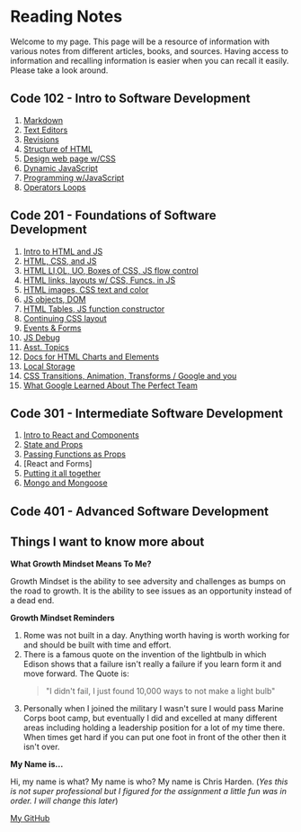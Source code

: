 # Reading Notes

Welcome to my page. This page will be a resource of information with various notes from different articles, books, and sources. Having access to information and recalling information is easier when you can recall it easily. Please take a look around.

## Code 102 - Intro to Software Development

1. [Markdown](code_102/markdown.md)
2. [Text Editors](code_102/texteditor.md)
3. [Revisions](code_102/revisions.md)
4. [Structure of HTML](code_102/HTMLstruct.md)
5. [Design web page w/CSS](code_102/design_css.md)
6. [Dynamic JavaScript](code_102/java_pages.md)
7. [Programming w/JavaScript](code_102/prog_java.md)
8. [Operators Loops](code_102/op_loop.md)

## Code 201 - Foundations of Software Development

1. [Intro to HTML and JS](code_201/class-01.md)
2. [HTML, CSS, and JS](code_201/class-02.md)
3. [HTML LI,OL, UO, Boxes of CSS, JS flow control](code_201/class-03.md)
4. [HTML links, layouts w/ CSS, Funcs. in JS](code_201/class-04.md)
5. [HTML images, CSS text and color](code_201/class-05.md)
6. [JS objects, DOM](code_201/class-06.md)  
7. [HTML Tables, JS function constructor](code_201/class-07.md)
8. [Continuing CSS layout](code_201/class-08.md)
9. [Events & Forms](code_201/class-09.md)
10. [JS Debug](code_201/class-10.md)
11. [Asst. Topics](code_201/class-11.md)
12. [Docs for HTML Charts and Elements](code_201/class-12.md)
13. [Local Storage](code_201/class-13.md)
14. [CSS Transitions, Animation, Transforms / Google and you](code_201/class-14a.md)
15. [What Google Learned About The Perfect Team](code_201/class-14b.md)

## Code 301 - Intermediate Software Development

1. [Intro to React and Components](code_301/read_01.md)
2. [State and Props](code_301/read_02.md)
3. [Passing Functions as Props](code_301/read_03.md)
4. [React and Forms]
5. [Putting it all together](code_301/read_05.md)
11. [Mongo and Mongoose](code_301/read_11.md)

## Code 401 - Advanced Software Development

## Things I want to know more about

**What Growth Mindset Means To Me?**

Growth Mindset is the ability to see adversity and challenges as bumps on the road to growth. It is the ability to see issues as an opportunity instead of a dead end.

**Growth Mindset Reminders**

1. Rome was not built in a day. Anything worth having is worth working for and should be built with time and effort.
2. There is a famous quote on the invention of the lightbulb in which Edison shows that a failure isn't really a failure if you learn form it and move forward. The Quote is:
   > "I didn't fail, I just found 10,000 ways to not make a light bulb"
3. Personally when I joined the military I wasn't sure I would pass Marine Corps boot camp, but eventually I did and excelled at many different areas including holding a leadership position for a lot of my time there. When times get hard if you can put one foot in front of the other then it isn't over.

**My Name is...**

Hi, my name is what? My name is who? My name is Chris Harden. (_Yes this is not super professional but I figured for the assignment a little fun was in order. I will change this later_)

[My GitHub](https://github.com/HardenChris)
